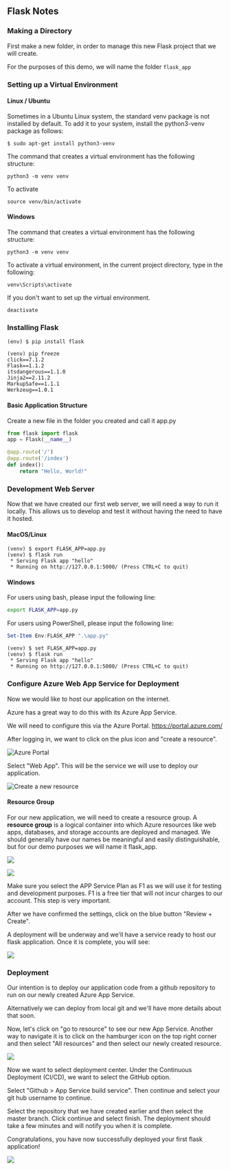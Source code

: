 ## Flask Notes

### Making a Directory

First make a new folder, in order to manage this new Flask project that we will create.

For the purposes of this demo, we will name the folder `flask_app`

### Setting up a Virtual Environment

#### Linux / Ubuntu

Sometimes in a Ubuntu Linux system, the standard venv package is not installed by default. To add it to your system, install the python3-venv package as follows: 

`$ sudo apt-get install python3-venv`

The command that creates a virtual environment has the following structure: 

`python3 -m venv venv`

To activate

`source venv/bin/activate`

#### Windows

The command that creates a virtual environment has the following structure: 

`python3 -m venv venv`

To activate a virtual environment, in the current project directory, type in the following:

`venv\Scripts\activate`

If you don't want to set up the virtual environment.

```deactivate```

### Installing Flask

```
(env) $ pip install flask
```

```
(venv) pip freeze
click==7.1.2
Flask==1.1.2
itsdangerous==1.1.0
Jinja2==2.11.2
MarkupSafe==1.1.1
Werkzeug==1.0.1
```

#### Basic Application Structure

Create a new file in the folder you created and call it app.py

```python
from flask import flask
app = Flask(__name__)

@app.route('/')
@app.route('/index')
def index():
    return "Hello, World!"
```

### Development Web Server

Now that we have created our first web server, we will need a way to run it locally. This allows us to develop and test it without having the need to have it hosted.

#### MacOS/Linux

```
(venv) $ export FLASK_APP=app.py
(venv) $ flask run
 * Serving Flask app "hello"
 * Running on http://127.0.0.1:5000/ (Press CTRL+C to quit)
```

#### Windows

For users using bash, please input the following line:

```bash
export FLASK_APP=app.py
```

For users using PowerShell, please input the following line:

```powershell
Set-Item Env:FLASK_APP ".\app.py"
```

```
(venv) $ set FLASK_APP=app.py
(venv) $ flask run
 * Serving Flask app "hello"
 * Running on http://127.0.0.1:5000/ (Press CTRL+C to quit)
```

### Configure Azure Web App Service for Deployment

Now we would like to host our application on the internet. 

Azure has a great way to do this with its Azure App Service. 

We will need to configure this via the Azure Portal. https://portal.azure.com/

After logging in, we want to click on the plus icon and "create a resource".

![Azure Portal](C:\Users\jerry\Documents\Projects\FlaskExample\Notes\images\azure_portal.png)



Select "Web App". This will be the service we will use to deploy our application.

![Create a new resource](.\images\new_resource.PNG)

#### Resource Group

For our new application, we will need to create a resource group. A **resource group** is a logical container into which Azure resources like web apps, databases, and storage accounts are deployed and managed. We should generally have our names be meaningful and easily distinguishable, but for our demo purposes we will name it flask_app.

![](.\images\new_web_app.PNG)

![](./images/web_app_config.png)

Make sure you select the APP Service Plan as F1 as we will use it for testing and development purposes. 
F1 is a free tier that will not incur charges to our account. This step is very important.

After we have confirmed the settings, click on the blue button "Review + Create". 

A deployment will be underway and we'll have a service ready to host our flask application.
Once it is complete, you will see:

![](./images/deployment_complete.png)

### Deployment

Our intention is to deploy our application code from a github repository to run on our newly created Azure App Service.

Alternatively we can deploy from local git and we'll have more details about that soon.

Now, let's click on "go to resource" to see our new App Service. 
Another way to navigate it is to click on the hamburger icon on the top right corner and then select "All resources" and then select our newly created resource.

![](./images/deployment_center.png)

Now we want to select deployment center. Under the Continuous Deployment (CI/CD), we want to select the GitHub option.

Select "Github > App Service build service". 
Then continue and select your git hub username to continue.

Select the repository that we have created earlier and then select the master branch.
Click continue and select finish. The deployment should take a few minutes and will notify you when it is complete.

Congratulations, you have now successfully deployed your first flask application!

![](./images/success.png)